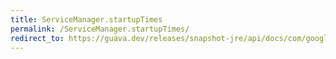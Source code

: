 ```yaml
---
title: ServiceManager.startupTimes
permalink: /ServiceManager.startupTimes/
redirect_to: https://guava.dev/releases/snapshot-jre/api/docs/com/google/common/util/concurrent/ServiceManager.html#startupTimes--
---
```

